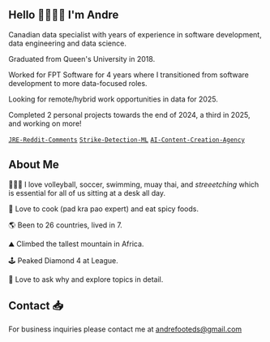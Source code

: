 ## Hello 👋👨🏾‍💻 I'm Andre

Canadian data specialist with  years of experience in software development, data engineering and data science.

Graduated from Queen's University in 2018.

Worked for FPT Software for 4 years where I transitioned from software development to more data-focused roles.

Looking for remote/hybrid work opportunities in data for 2025.

Completed 2 personal projects towards the end of 2024, a third in 2025, and working on more!

[`JRE-Reddit-Comments`](https://github.com/AndreF343/JRE-Reddit-Comments) [`Strike-Detection-ML`](https://github.com/AndreF343/Strike_Detection_ML) [`AI-Content-Creation-Agency`](https://github.com/AndreF343/AI-content-creation-agency)

## About Me 

🧘🏾‍♂️ I love volleyball, soccer, swimming, muay thai, and _streeetching_ which is essential for all of us sitting at a desk all day. 

🥘 Love to cook (pad kra pao expert) and eat spicy foods.

🌎 Been to 26 countries, lived in 7.

⛰️ Climbed the tallest mountain in Africa. 

🕹️ Peaked Diamond 4 at League. 

💭 Love to ask why and explore topics in detail. 

## Contact 📥

For business inquiries please contact me at andrefooteds@gmail.com
